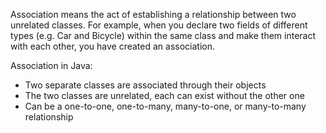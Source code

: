 Association means the act of establishing a relationship between two unrelated classes. For example, when you declare two fields of different types (e.g. Car and Bicycle) within the same class and make them interact with each other, you have created an association.

Association in Java:
<ul>
    <li>Two separate classes are associated through their objects</li>
    <li>The two classes are unrelated, each can exist without the other one</li>
    <li>Can be a one-to-one, one-to-many, many-to-one, or many-to-many relationship</li>
</ul>
